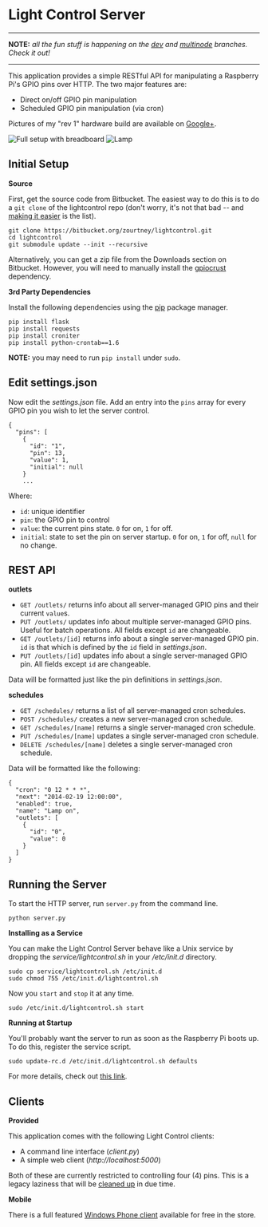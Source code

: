Light Control Server
====================

--------

**NOTE:** *all the fun stuff is happening on the [dev](https://github.com/zourtney/lightcontrol/tree/dev) and [multinode](https://github.com/zourtney/lightcontrol/tree/multinode) branches. Check it out!*

--------

This application provides a simple RESTful API for manipulating a Raspberry Pi's GPIO pins over HTTP. The two major features are:

 - Direct on/off GPIO pin manipulation
 - Scheduled GPIO pin manipulation (via cron)

Pictures of my "rev 1" hardware build are available on [Google+](https://plus.google.com/photos/118263545785118510462/albums/5912161667761819489).

![Full setup with breadboard](https://lh5.googleusercontent.com/dqtZ3hYK_oj9PdgO1452ptzaGhncK02jqp52HKISY0I=w303-h202-p-no) ![Lamp](https://lh3.googleusercontent.com/xAAz11mul-TI-cgENnAlM2fh0Vg04nQPkKvpHy7le94=w338-h225-p-no)

Initial Setup
-------------

**Source**

First, get the source code from Bitbucket. The easiest way to do this is to do a `git clone` of the lightcontrol repo (don't worry, it's not that bad -- and [making it easier](https://bitbucket.org/zourtney/lightcontrol/issue/1/medium-make-easily-installable) is the list).

    git clone https://bitbucket.org/zourtney/lightcontrol.git
    cd lightcontrol
    git submodule update --init --recursive

Alternatively, you can get a zip file from the Downloads section on Bitbucket. However, you will need to manually install the [gpiocrust](https://github.com/zourtney/gpiocrust) dependency.

**3rd Party Dependencies**

Install the following dependencies using the [pip](https://pypi.python.org/pypi/pip/) package manager.

    pip install flask
    pip install requests
    pip install croniter
    pip install python-crontab==1.6

**NOTE:** you may need to run `pip install` under `sudo`.

Edit settings.json
------------------

Now edit the *settings.json* file. Add an entry into the `pins` array for every GPIO pin you wish to let the server control.

    {
      "pins": [
        {
          "id": "1",
          "pin": 13,
          "value": 1,
          "initial": null
        }
        ...

Where:

- `id`: unique identifier
- `pin`: the GPIO pin to control
- `value`: the current pins state. `0` for on, `1` for off.
- `initial`: state to set the pin on server startup. `0` for on, `1` for off, `null` for no change.

REST API
--------

**outlets**

- `GET /outlets/` returns info about all server-managed GPIO pins and their current `value`s.
- `PUT /outlets/` updates info about multiple server-managed GPIO pins. Useful for batch operations. All fields except `id` are changeable.
- `GET /outlets/[id]` returns info about a single server-managed GPIO pin. `id` is that which is defined by the `id` field in *settings.json*.
- `PUT /outlets/[id]` updates info about a single server-managed GPIO pin. All fields except `id` are changeable.

Data will be formatted just like the pin definitions in *settings.json*.

**schedules**

- `GET /schedules/` returns a list of all server-managed cron schedules.
- `POST /schedules/` creates a new server-managed cron schedule.
- `GET /schedules/[name]` returns a single server-managed cron schedule.
- `PUT /schedules/[name]` updates a single server-managed cron schedule.
- `DELETE /schedules/[name]` deletes a single server-managed cron schedule.

Data will be formatted like the following:

    {
      "cron": "0 12 * * *", 
      "next": "2014-02-19 12:00:00", 
      "enabled": true, 
      "name": "Lamp on", 
      "outlets": [
        {
          "id": "0", 
          "value": 0
        }
      ]
    }

Running the Server
------------------

To start the HTTP server, run `server.py` from the command line.

    python server.py

**Installing as a Service**

You can make the Light Control Server behave like a Unix service by dropping the *service/lightcontrol.sh* in your */etc/init.d* directory.

    sudo cp service/lightcontrol.sh /etc/init.d
    sudo chmod 755 /etc/init.d/lightcontrol.sh

Now you `start` and `stop` it at any time.

    sudo /etc/init.d/lightcontrol.sh start

**Running at Startup**

You'll probably want the server to run as soon as the Raspberry Pi boots up. To do this, register the service script.

    sudo update-rc.d /etc/init.d/lightcontrol.sh defaults

For more details, check out [this link](http://www.stuffaboutcode.com/2012/06/raspberry-pi-run-program-at-start-up.html).

Clients
-------

**Provided**

This application comes with the following Light Control clients:

- A command line interface (*client.py*)
- A simple web client (*http://localhost:5000*)

Both of these are currently restricted to controlling four (4) pins. This is a legacy laziness that will be [cleaned up](https://bitbucket.org/zourtney/lightcontrol/issue/6/small-make-cli-and-web-client-handle) in due time.

**Mobile**

There is a full featured [Windows Phone client](http://www.windowsphone.com/en-us/store/app/lightcontrol/76eaf03e-8970-4957-bcca-d59486d2475f) available for free in the store.